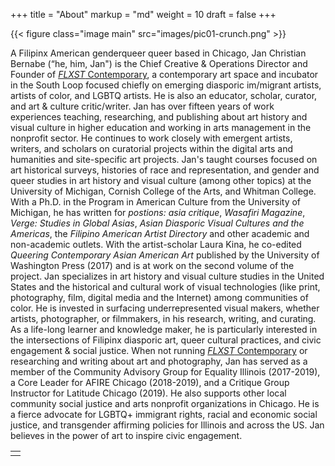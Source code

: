 +++
title = "About"
markup = "md"
weight = 10
draft = false
+++

{{< figure class="image main" src="images/pic01-crunch.png" >}}

A Filipinx American genderqueer queer based in Chicago, Jan Christian Bernabe (“he, him, Jan") is the Chief Creative & Operations Director and Founder of [*FLXST* Contemporary](https://flxst.co), a contemporary art space and incubator in the South Loop focused chiefly on emerging diasporic im/migrant artists, artists of color, and LGBTQ artists. He is also an educator, scholar, curator, and art & culture critic/writer. Jan has over fifteen years of work experiences teaching, researching, and publishing about art history and visual culture in higher education and working in arts management in the nonprofit sector. He continues to work closely with emergent artists, writers, and scholars on curatorial projects within the digital arts and humanities and site-specific art projects. Jan's taught courses focused on art historical surveys, histories of race and representation, and gender and queer studies in art history and visual culture (among other topics) at the University of Michigan, Cornish College of the Arts, and Whitman College. With a Ph.D. in the Program in American Culture from the University of Michigan, he has written for *postions: asia critique*, *Wasafiri Magazine*, *Verge: Studies in Global Asias*, *Asian Diasporic Visual Cultures and the Americas*, the *Filipino American Artist Directory* and other academic and non-academic outlets.  With the artist-scholar Laura Kina, he co-edited *Queering Contemporary Asian American Art* published by the University of Washington Press (2017) and is at work on the second volume of the project. Jan specializes in art history and visual culture studies in the United States and the historical and cultural work of visual technologies (like print, photography, film, digital media and the Internet) among communities of color. He is invested in surfacing underrepresented visual makers, whether artists, photographer, or filmmakers, in his research, writing, and curating. As a life-long learner and knowledge maker, he is particularly interested in the intersections of Filipinx diasporic art, queer cultural practices, and civic engagement & social justice. When not running [*FLXST* Contemporary](https://flxst.co) or researching and writing about art and photography, Jan has served as a member of the Community Advisory Group for Equality Illinois (2017-2019), a Core Leader for AFIRE Chicago (2018-2019), and a Critique Group Instructor for Latitude Chicago (2019). He also supports other local community social justice and arts nonprofit organizations in Chicago. He is a fierce advocate for LGBTQ+ immigrant rights, racial and economic social justice, and transgender affirming policies for Illinois and across the US. Jan believes in the power of art to inspire civic engagement.

<table>
<tr><td class="icons"><a href="/#contact"><i class="far fa-arrow-alt-circle-left fa-lg"></i></a><a href="/#work"><i class="far fa-arrow-alt-circle-right fa-lg"></i></a></td></tr>
</table>
